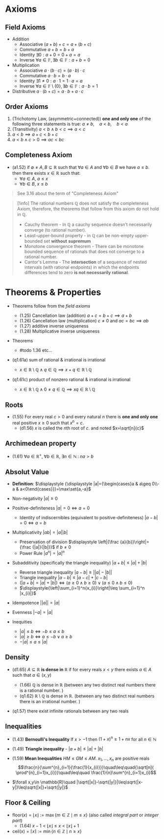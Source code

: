 # Axioms

## Field Axioms
  
- Addition
	- Associative $(a+b)+c = a+(b+c)$
	- Commutative $a+b=b+a$
	- Identity $\exists{0}:a + 0 = 0 + a = a$
	- Inverse $\forall a \in \mathbb{F}, \exists b \in \mathbb{F} : a + b = 0$
- Multiplication
	- Associative $a · (b · c) = (a · b) · c$
	- Commutative $a · b = b · a$
	- Identity $∃ 1 \neq 0 : a · 1 = 1 · a = a$
	- Inverse $\forall a \in \mathbb{F} \setminus \{0\}, \exists b \in \mathbb{F} : a \cdot b = 1$
- Distributive $a · (b + c) = a · b + a · c$

## Order Axioms

1. (Trichotomy Law, (asymmetric+connected)) **one and only one** of the following three statements is true: $a\neq{b},\quad{a<b},\quad{b<a}$ 
2. (Transitivity) $a<b\land b<c\implies a<c$
3. $a<b\implies a+c<b+c$
4. $a<b \land c>0\implies ac<bc$

## Completeness Axiom

- (a1.52) if $\emptyset\neq A,B\subseteq\mathbb{R}$ such that $\forall{a}\in{A}$ and $\forall{b}\in{B}$ we have $a\leq b$. then there exists $x\in\mathbb{R}$ such that:
	- $\forall{a}\in{A}$, $a\leq{x}$
	- $\forall{b}\in{B}$, $x\leq{b}$


>See 3.16 about the term of "Completeness Axiom"

> [!info] The rational numbers $\mathbb{Q}$ does not satisfy the completeness Axiom, therefore, the theorems that follow from this axiom do not hold in $\mathbb{Q}$. 
> - Cauchy theorem - In $\mathbb{Q}$ a cauchy sequence doesn't necessarily converge (to rational number).
> - Least-upper-bound property - in $\mathbb{Q}$ can be non-empty upper-bounded set **without** **supremum**
> - Monotone convergence theorem - There can be monotone bounded sequence of rationals that does not converge to a rational number.
> - Cantor's Lemma - The **intersection** of a sequence of nested intervals (with rational endpoints) in which the endpoints differences tend to zero **is not necessarily rational**.

# Theorems & Properties

- Theorems follow from the *field axioms*
	- (1.25) Cancellation law (addition) $a+c=b+c\implies a+b$
	- (1.26) Cancellation law (multiplication) $c\neq 0$ and $ac=bc\implies ab$
	- (1.27) additive inverse uniqueness 
	- (1.28) Multiplicative inverse uniqueness 


- Theorems
	- #todo 1.36 etc...


- (q1.61a) sum of rational & irrational is irrational
	- $x\in\mathbb{R\setminus{Q}}\land q\in\mathbb{Q}\implies{x+q\in{\mathbb{R\setminus{Q}}}}$
- (q1.61c) product of nonzero rational & irrational is irrational
	- $x\in\mathbb{R\setminus{Q}}\land 0\neq{q}\in\mathbb{Q}\implies{xq\in{\mathbb{R\setminus{Q}}}}$
## Roots

- (1.55) For every real $c>0$ and every natural $n$ there is **one and only one** real positive $x\geq 0$ such that $x^n=c$. 
	- (d1.56) $x$ is called the $n$th root of $c$. and noted $x=\sqrt[n]{c}$

## Archimedean property

- (1.61) $\forall{a}\in\mathbb{R^{+}},\;\forall{b}\in\mathbb{R},\;\exists n\in\mathbb{N}\;:\;na>b$

## Absolut Value 

- **Definition**:  $\displaystyle  {\displaystyle |a|={\begin{cases}a &  a\geq 0\\-a & a<0\end{cases}}}=\max\set{a,-a}$

- Non-negativity $|a|\geq 0$
- Positive-definiteness $|a|=0\iff a=0$
	- Identity of indiscernibles (equivalent to positive-definiteness) $\displaystyle  |a-b|=0\iff a=b$
- Multiplicativity $|ab|=|a||b|$
	- Preservation of division $\displaystyle  \left|{\frac {a}{b}}\right|={\frac {|a|}{|b|}}$ if $b\neq 0$
	- Power Rule $|a^n|=|a|^n$
- Subadditivity (specifically the triangle inequality) $|a+b|\leq|a|+|b|$
	- Reverse triangle inequality $\displaystyle  |a-b|\geq {\bigl |}\left|a\right|-\left|b\right|{\bigr |}$
	- Triangle inequality $\displaystyle  |a-b|\leq |a-c|+|c-b|$
	- $(|a+b|=|a|+|b|)\iff{(a\geq 0 \land{b\geq 0})\lor(a\leq 0 \land{b\leq 0})}$
	- $\displaystyle{\left|\sum_{i=1}^n{x_{i}}\right|\leq \sum_{i=1}^n |x_{i}|}$
- Idempotence ${\bigl|}{\left|a\right|}{\bigr |}=|a|$
- Evenness $\displaystyle  \left|-a\right|=|a|$
- Inequities
	- $\displaystyle  |a|\leq b\iff -b\leq a\leq b$
	- $\displaystyle  |a|\geq b\iff a\leq -b \lor a\geq b$
	- $-|a|\leq{a}\leq{|a|}$


## Density

- (d1.65) $A\subseteq\mathbb{R}$ **is dense in** $\mathbb{R}$ if for every reals $x<y$ there exists $a\in{A}$ such that $a\in(x,y)$
	- (1.66) $\mathbb{Q}$ is dense in $\mathbb{R}$ (between any two distinct real numbers there is a rational number. )
	- (q1.62) $\mathbb{R\setminus{Q}}$ is dense in $\mathbb{R}$. (between any two distinct real numbers there is an irrational number. )

- (q1.57) there exist infinite rationals between any two reals

## Inequalities

- (1.43) **Bernoulli's Inequality** If $x>-1$ then $({1 + x})^n \ge 1 + n x$ for all $n \in \mathbb{N}$
- (1.49) **Triangle inequality** - $|{a+b}|\leq{|{a}|+|b|}$
- (1.59) **Mean Inequalities** $HM\leq GM\leq AM$. $x_{1},\dots ,x_{n}$ are positive reals
  $$\frac{n}{\sum^{n}_{i=1}{\frac{1}{x_{i}}}}\quad\leq\quad{\sqrt[n]{ \prod^{n}_{i=1}x_{i}}}\quad\leq\quad \frac{1}{n}\sum^{n}_{i=1}x_{i}$$


- $\forall x,y\in \mathbb{R}\quad  |\sqrt{|x|}-\sqrt{|y|}|\leq\sqrt{|x-y|}\leq\sqrt{|x|}+\sqrt{|y|}$

## Floor & Ceiling

- $\text{floor}(x)=\displaystyle  \lfloor x\rfloor :=\max\{m\in \mathbb {Z} \mid m\leq x\}$ (also called *integral part* or *integer part*)
	- (1.64) $x-1<\lfloor x\rfloor\leq{x}< \lfloor x\rfloor+1$
- $\text{ceil}(x)=\displaystyle  \lceil x\rceil :=\min\{n\in \mathbb {Z} \mid n\geq x\}$

